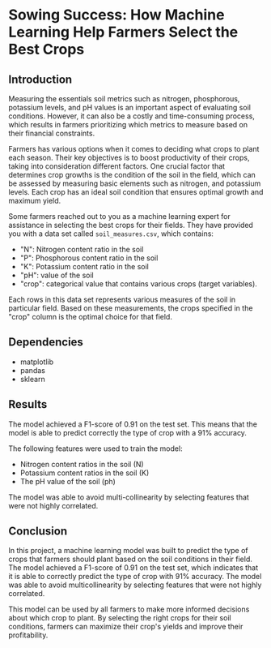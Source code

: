  # Sowing Success: How Machine Learning Help Farmers Select the Best Crops

## Introduction
Measuring the essentials soil metrics such as nitrogen, phosphorous, potassium levels, and pH values is an important aspect of evaluating soil conditions. However, it can also be a costly and time-consuming process, which results in farmers prioritizing which metrics to measure based on their financial constraints.

Farmers has various options when it comes to deciding what crops to plant each season. Their key objectives is to boost productivity of their crops, taking into consideration different factors. One crucial factor that determines crop growths is the condition of the soil in the field, which can be assessed by measuring basic elements such as nitrogen, and potassium levels. Each crop has an ideal soil condition that ensures optimal growth and maximum yield.

Some farmers reached out to you as a machine learning expert for assistance in selecting the best crops for their fields. They have provided you with a data set called `soil_measures.csv`, which contains:
- "N": Nitrogen content ratio in the soil
- "P": Phosphorous content ratio in the soil
- "K": Potassium content ratio in the soil
- "pH": value of the soil
- "crop": categorical value that contains various crops (target variables).

Each rows in this data set represents various measures of the soil in  particular field. Based on these measurements, the crops specified in the "crop" column is the optimal choice for that field.

## Dependencies
- matplotlib
- pandas
- sklearn

## Results
The model achieved a F1-score of 0.91 on the test set. This means that the model is able to predict correctly the type of crop with a 91% accuracy.

The following features were used to train the model:
- Nitrogen content ratios in the soil (N)
- Potassium content ratios in the soil (K)
- The pH value of the soil (ph)

The model was able to avoid multi-collinearity by selecting features that were not highly correlated.

## Conclusion
In this project, a machine learning model was built to predict the type of crops that farmers should plant based on the soil conditions in their field. The model achieved a F1-score of 0.91 on the test set, which indicates that it is able to correctly predict the type of crop with 91% accuracy. The model was able to avoid multicollinearity by selecting features that were not highly correlated.

This model can be used by all farmers to make more informed decisions about which crop to plant. By selecting the right crops for their soil conditions, farmers can maximize their crop's yields and improve their profitability.
